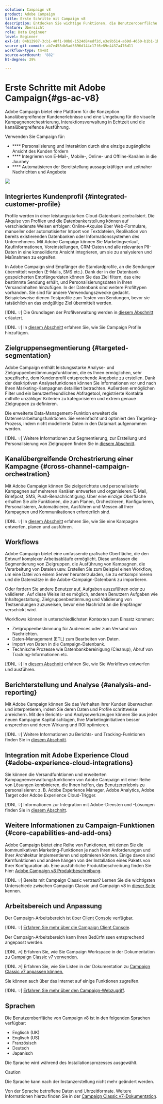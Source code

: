 ```yaml
---
solution: Campaign v8
product: Adobe Campaign
title: Erste Schritte mit Campaign v8
description: Entdecken Sie wichtige Funktionen, die Benutzeroberfläche und globale Richtlinien
feature: Übersicht
role: Data Engineer
level: Beginner
exl-id: 04b12907-3cb1-40f1-90b8-1524d84edf2d,e3e9b514-a69d-4650-b1b1-1b76b4f3d63f
source-git-commit: ab7e458db5ad5696d144c17f6e89e4437a476d11
workflow-type: tm+mt
source-wordcount: '882'
ht-degree: 39%

---
```


# Erste Schritte mit Adobe Campaign{#gs-ac-v8}

Adobe Campaign bietet eine Plattform für die Konzeption kanalübergreifender Kundenerlebnisse und eine Umgebung für die visuelle Kampagnenorchestrierung, Interaktionsverwaltung in Echtzeit und die kanalübergreifende Ausführung.

Verwenden Sie Campaign für:

* **** Personalisierung und Interaktion durch eine einzige zugängliche Ansicht des Kunden fördern
* **** Integrieren von E-Mail-, Mobile-, Online- und Offline-Kanälen in die Journey
* **** Automatisieren der Bereitstellung aussagekräftiger und zeitnaher Nachrichten und Angebote

![](assets/ac-capabilities.png)

## Integriertes Kundenprofil {#integrated-customer-profile}

Profile werden in einer leistungsstarken Cloud-Datenbank zentralisiert. Die Akquise von Profilen und die Datenbankerstellung können auf verschiedenste Weisen erfolgen: Online-Akquise über Web-Formulare, manueller oder automatisierter Import von Textdateien, Replikation von bereits existierenden Datenbanken oder Informationssystemen des Unternehmens. Mit Adobe Campaign können Sie Marketingverlauf, Kaufinformationen, Voreinstellungen, CRM-Daten und alle relevanten PII-Daten in eine konsolidierte Ansicht integrieren, um sie zu analysieren und Maßnahmen zu ergreifen.

In Adobe Campaign sind Empfänger die Standardprofile, an die Sendungen übermittelt werden (E-Mails, SMS etc.). Dank der in der Datenbank gespeicherten Empfängerdaten können Sie das Ziel filtern, das eine bestimmte Sendung erhält, und Personalisierungsdaten in Ihren Versandinhalten hinzufügen. In der Datenbank sind weitere Profiltypen vorhanden. Sie sind für andere Verwendungszwecke gedacht. Beispielsweise dienen Testprofile zum Testen von Sendungen, bevor sie tatsächlich an das endgültige Ziel übermittelt werden.

[!DNL :bulb:] Die Grundlagen der Profilverwaltung werden in  [diesem Abschnitt](audiences.md) erläutert.

[!DNL :bulb:] In  [diesem Abschnitt](import.md) erfahren Sie, wie Sie Campaign Profile hinzufügen.

## Zielgruppensegmentierung {#targeted-segmentation}

Adobe Campaign enthält leistungsstarke Analyse- und Zielgruppenbestimmungsfunktionen, die es Ihnen ermöglichen, sehr spezifische, dem Kundenprofil entsprechende Angebote zu erstellen. Dank der deskriptiven Analysefunktionen können Sie Informationen vor und nach Ihren Marketing-Kampagnen detailliert betrachten. Außerdem ermöglichen Filter und ein benutzerfreundliches Abfragetool, registrierte Kontakte mithilfe unzähliger Kriterien zu kategorisieren und extrem genaue Zielgruppen zu definieren.

Die erweiterte Data-Management-Funktion erweitert die Datenverarbeitungsfunktionen. Sie vereinfacht und optimiert den Targeting-Prozess, indem nicht modellierte Daten in den Datamart aufgenommen werden.

[!DNL :bulb:] Weitere Informationen zur Segmentierung, zur Erstellung und Personalisierung von Zielgruppen finden Sie in  [diesem Abschnitt](audiences.md).

## Kanalübergreifende Orchestrierung einer Kampagne {#cross-channel-campaign-orchestration}

Mit Adobe Campaign können Sie zielgerichtete und personalisierte Kampagnen auf mehreren Kanälen entwerfen und organisieren: E-Mail, Briefpost, SMS, Push-Benachrichtigung. Über eine einzige Oberfläche erhalten Sie alle Funktionen, die zum Planen, Orchestrieren, Konfigurieren, Personalisieren, Automatisieren, Ausführen und Messen all Ihrer Kampagnen und Kommunikationen erforderlich sind.

[!DNL :bulb:] In  [diesem Abschnitt](campaigns.md) erfahren Sie, wie Sie eine Kampagne entwerfen, planen und ausführen.

## Workflows

Adobe Campaign bietet eine umfassende grafische Oberfläche, die den Entwurf komplexer Arbeitsabläufe ermöglicht. Diese umfassen die Segmentierung von Zielgruppen, die Ausführung von Kampagnen, die Verarbeitung von Dateien usw. Erstellen Sie zum Beispiel einen Workflow, um eine Datei von einem Server herunterzuladen, sie zu entkomprimieren und die Datensätze in die Adobe-Campaign-Datenbank zu importieren.

Oder fordern Sie andere Benutzer auf, Aufgaben auszuführen oder zu validieren. Auf diese Weise ist es möglich, anderen Benutzern Aufgaben wie Inhaltsgestaltung, Zielgruppenbestimmung und Validierung von Testsendungen zuzuweisen, bevor eine Nachricht an die Empfänger verschickt wird.

Workflows können in unterschiedlichsten Kontexten zum Einsatz kommen:

* Zielgruppenbestimmung für Audiences oder zum Versand von Nachrichten.
* Daten-Management (ETL) zum Bearbeiten von Daten.
* Import von Daten in die Campaign-Datenbank.
* Technische Prozesse wie Datenbankbereinigung (Cleanup), Abruf von Tracking-Informationen etc.

[!DNL :bulb:] In  [diesem Abschnitt](../config/workflows.md) erfahren Sie, wie Sie Workflows entwerfen und ausführen.

## Berichterstellung und Analyse {#analysis-and-reporting}

Mit Adobe Campaign können Sie das Verhalten Ihrer Kunden überwachen und interpretieren, indem Sie deren Daten und Profile schrittweise anreichern. Mit den Berichts- und Analysewerkzeugen können Sie aus jeder neuen Kampagne Kapital schlagen, Ihre Marketinginitiativen besser ansprechen und deren Wirkung und ROI optimieren.

[!DNL :bulb:] Weitere Informationen zu Berichts- und Tracking-Funktionen finden Sie in  [diesem Abschnitt](reporting.md).

## Integration mit Adobe Experience Cloud {#adobe-experience-cloud-integrations}

Sie können die Versandfunktionen und erweiterten Kampagnenverwaltungsfunktionen von Adobe Campaign mit einer Reihe von Lösungen kombinieren, die Ihnen helfen, das Benutzererlebnis zu personalisieren: z. B. Adobe Experience Manager, Adobe Analytics, Adobe Target oder Adobe Experience Cloud-Trigger.

[!DNL :bulb:] Informationen zur Integration mit Adobe-Diensten und -Lösungen finden Sie in  [diesem Abschnitt](../connect/integration.md).

## Weitere Informationen zu Campaign-Funktionen {#core-capabilities-and-add-ons}

Adobe Campaign bietet eine Reihe von Funktionen, mit denen Sie die kommunikativen Marketing-Funktionen je nach Ihren Anforderungen und Ihrer Architektur implementieren und optimieren können. Einige davon sind Kernfunktionen und andere hängen von der Installation eines Pakets von Ihrer Konfiguration ab. Eine ausführliche Produktbeschreibung finden Sie hier: [Adobe Campaign v8 Produktbeschreibung](https://helpx.adobe.com/de/legal/product-descriptions/adobe-campaign-classic---product-description.html).

[!DNL :bulb:] Bereits mit Campaign Classic vertraut? Lernen Sie die wichtigsten Unterschiede zwischen Campaign Classic und Campaign v8 in [dieser Seite](capability-matrix.md) kennen.

## Arbeitsbereich und Anpassung

Der Campaign-Arbeitsbereich ist über [Client Console](../dev/general-architecture.md) verfügbar.

[!DNL :bulb:] [Erfahren Sie mehr über die Campaign Client Console](../start/connect.md).

Der Campaign-Arbeitsbereich kann Ihren Bedürfnissen entsprechend angepasst werden.

[!DNL :arrow_upper_right:]  Erfahren Sie, wie Sie Campaign Workspace in der Dokumentation zu  [Campaign Classic v7 verwenden.](https://experienceleague.adobe.com/docs/campaign-classic/using/getting-started/starting-with-adobe-campaign/campaign-workspace/adobe-campaign-workspace.html)

[!DNL :arrow_upper_right:]  Erfahren Sie, wie Sie Listen in der Dokumentation zu  [Campaign Classic v7 anpassen können.](https://experienceleague.adobe.com/docs/campaign-classic/using/getting-started/starting-with-adobe-campaign/campaign-workspace/adobe-campaign-ui-lists.html)

Sie können auch über das Internet auf einige Funktionen zugreifen.

[!DNL :bulb:] [Erfahren Sie mehr über den Campaign-Webzugriff](../start/connect.md#web-access).


## Sprachen

Die Benutzeroberfläche von Campaign v8 ist in den folgenden Sprachen verfügbar:

* Englisch (UK)
* Englisch (US)
* Französisch
* Deutsch
* Japanisch

Die Sprache wird während des Installationsprozesses ausgewählt.

>[!CAUTION]
>
>Die Sprache kann nach der Instanzerstellung nicht mehr geändert werden.

Von der Sprache betroffene Daten und Uhrzeitformate. Weitere Informationen hierzu finden Sie in der [Campaign Classic v7-Dokumentation](https://experienceleague.adobe.com/docs/campaign-classic/using/getting-started/starting-with-adobe-campaign/campaign-workspace/adobe-campaign-workspace.html?lang=en#date-and-time).

